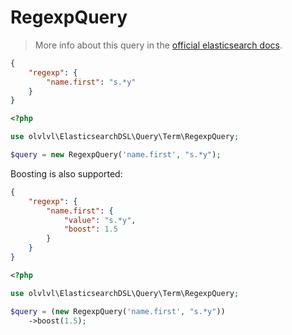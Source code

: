 # RegexpQuery

> More info about this query in the [official elasticsearch docs][1].

```json
{
    "regexp": {
        "name.first": "s.*y"
    }
}
```
```php
<?php

use olvlvl\ElasticsearchDSL\Query\Term\RegexpQuery;

$query = new RegexpQuery('name.first', "s.*y");
```

Boosting is also supported:

```json
{
    "regexp": {
        "name.first": {
            "value": "s.*y",
            "boost": 1.5
        }
    }
}
```
```php
<?php

use olvlvl\ElasticsearchDSL\Query\Term\RegexpQuery;

$query = (new RegexpQuery('name.first', "s.*y"))
    ->boost(1.5);
```





[1]: https://www.elastic.co/guide/en/elasticsearch/reference/5.6/query-dsl-regexp-query.html

